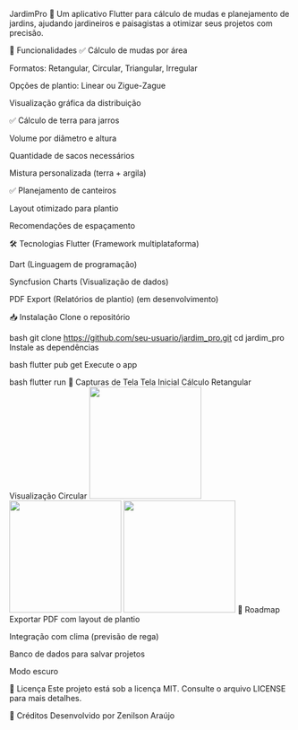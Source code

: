 JardimPro 🌱
Um aplicativo Flutter para cálculo de mudas e planejamento de jardins, ajudando jardineiros e paisagistas a otimizar seus projetos com precisão.

📌 Funcionalidades
✅ Cálculo de mudas por área

Formatos: Retangular, Circular, Triangular, Irregular

Opções de plantio: Linear ou Zigue-Zague

Visualização gráfica da distribuição

✅ Cálculo de terra para jarros

Volume por diâmetro e altura

Quantidade de sacos necessários

Mistura personalizada (terra + argila)

✅ Planejamento de canteiros

Layout otimizado para plantio

Recomendações de espaçamento

🛠 Tecnologias
Flutter (Framework multiplataforma)

Dart (Linguagem de programação)

Syncfusion Charts (Visualização de dados)

PDF Export (Relatórios de plantio) (em desenvolvimento)

📥 Instalação
Clone o repositório

bash
git clone https://github.com/seu-usuario/jardim_pro.git
cd jardim_pro
Instale as dependências

bash
flutter pub get
Execute o app

bash
flutter run
📸 Capturas de Tela
Tela Inicial	Cálculo Retangular	Visualização Circular
<img src="screenshots/home.png" width="200">	<img src="screenshots/retangular.png" width="200">	<img src="screenshots/circular.png" width="200">
📌 Roadmap
Exportar PDF com layout de plantio

Integração com clima (previsão de rega)

Banco de dados para salvar projetos

Modo escuro

📜 Licença
Este projeto está sob a licença MIT. Consulte o arquivo LICENSE para mais detalhes.

🌱 Créditos
Desenvolvido por Zenilson Araújo

